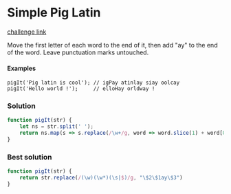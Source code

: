 Simple Pig Latin
===

[challenge link](https://www.codewars.com/kata/520b9d2ad5c005041100000f/javascript)

Move the first letter of each word to the end of it, then add "ay" to the end of the word. Leave punctuation marks untouched.

#### Examples
```
pigIt('Pig latin is cool'); // igPay atinlay siay oolcay
pigIt('Hello world !');     // elloHay orldway !
```

### Solution
```javascript
function pigIt(str) {
    let ns = str.split(' ');
    return ns.map(s => s.replace(/\w+/g, word => word.slice(1) + word[0] + 'ay' )).join(' ');
}
```

### Best solution
```javascript
function pigIt(str) {
    return str.replace(/(\w)(\w*)(\s|$)/g, "\$2\$1ay\$3")
}
```